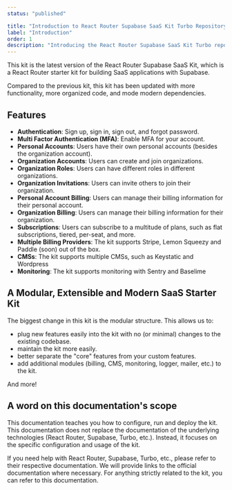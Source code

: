 ```yaml
---
status: "published"

title: "Introduction to React Router Supabase SaaS Kit Turbo Repository"
label: "Introduction"
order: 1
description: "Introducing the React Router Supabase SaaS Kit Turbo repository, which is a React Router starter kit for building SaaS applications with Supabase."
---
```



This kit is the latest version of the React Router Supabase SaaS Kit, which is a React Router starter kit for building SaaS applications with Supabase.

Compared to the previous kit, this kit has been updated with more functionality, more organized code, and mode modern dependencies.

## Features

- **Authentication**: Sign up, sign in, sign out, and forgot password.
- **Multi Factor Authentication (MFA)**: Enable MFA for your account.
- **Personal Accounts**: Users have their own personal accounts (besides the organization account).
- **Organization Accounts**: Users can create and join organizations.
- **Organization Roles**: Users can have different roles in different organizations.
- **Organization Invitations**: Users can invite others to join their organization.
- **Personal Account Billing**: Users can manage their billing information for their personal account.
- **Organization Billing**: Users can manage their billing information for their organization.
- **Subscriptions**: Users can subscribe to a multitude of plans, such as flat subscriptions, tiered, per-seat, and more.
- **Multiple Billing Providers**: The kit supports Stripe, Lemon Squeezy and Paddle (soon) out of the box.
- **CMSs**: The kit supports multiple CMSs, such as Keystatic and Wordpress
- **Monitoring**: The kit supports monitoring with Sentry and Baselime

## A Modular, Extensible and Modern SaaS Starter Kit

The biggest change in this kit is the modular structure. This allows us to:

- plug new features easily into the kit with no (or minimal) changes to the existing codebase.
- maintain the kit more easily.
- better separate the "core" features from your custom features.
- add additional modules (billing, CMS, monitoring, logger, mailer, etc.) to the kit.

And more!

## A word on this documentation's scope

This documentation teaches you how to configure, run and deploy the kit. This documentation does not replace the documentation of the underlying technologies (React Router, Supabase, Turbo, etc.). Instead, it focuses on the specific configuration and usage of the kit.

If you need help with React Router, Supabase, Turbo, etc., please refer to their respective documentation. We will provide links to the official documentation where necessary. For anything strictly related to the kit, you can refer to this documentation.